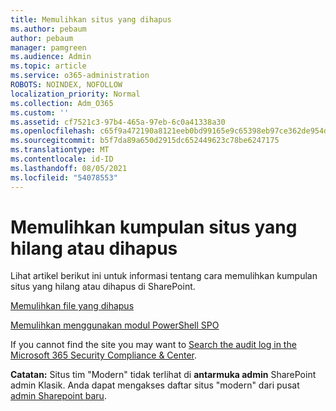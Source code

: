 ```yaml
---
title: Memulihkan situs yang dihapus
ms.author: pebaum
author: pebaum
manager: pamgreen
ms.audience: Admin
ms.topic: article
ms.service: o365-administration
ROBOTS: NOINDEX, NOFOLLOW
localization_priority: Normal
ms.collection: Adm_O365
ms.custom: ''
ms.assetid: cf7521c3-97b4-465a-97eb-6c0a41338a30
ms.openlocfilehash: c65f9a472190a8121eeb0bd99165e9c65398eb97ce362de954d491078e322f44
ms.sourcegitcommit: b5f7da89a650d2915dc652449623c78be6247175
ms.translationtype: MT
ms.contentlocale: id-ID
ms.lasthandoff: 08/05/2021
ms.locfileid: "54078553"
---
```

# <a name="recover-missing-or-deleted-site-collections"></a>Memulihkan kumpulan situs yang hilang atau dihapus

Lihat artikel berikut ini untuk informasi tentang cara memulihkan kumpulan situs yang hilang atau dihapus di SharePoint.

[Memulihkan file yang dihapus](https://docs.microsoft.com/sharepoint/restore-deleted-site-collection)

[Memulihkan menggunakan modul PowerShell SPO](https://support.office.com/article/Introduction-to-the-SharePoint-Online-Management-Shell-C16941C3-19B4-4710-8056-34C034493429)

If you cannot find the site you may want to [Search the audit log in the Microsoft 365 Security Compliance &amp; Center](https://docs.microsoft.com/microsoft-365/compliance/search-the-audit-log-in-security-and-compliance).

**Catatan:** Situs tim "Modern" tidak terlihat di **antarmuka admin** SharePoint admin Klasik. Anda dapat mengakses daftar situs "modern" dari pusat [admin Sharepoint baru](https://docs.microsoft.com/sharepoint/get-started-new-admin-center).



